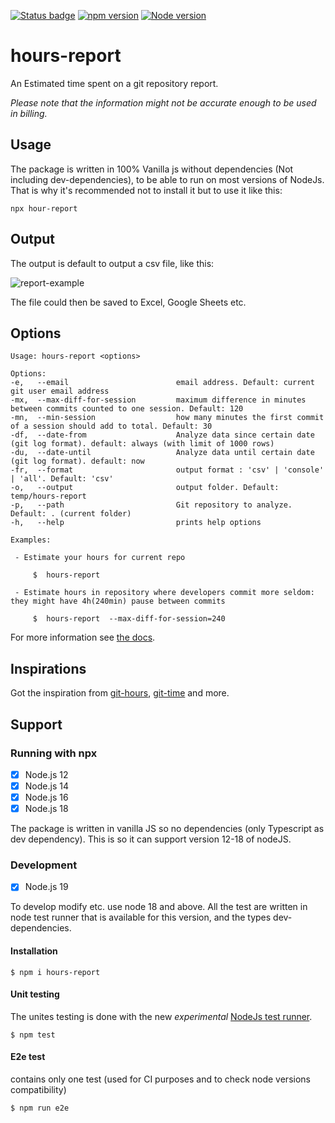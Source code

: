 [![Status badge](https://github.com/ChenPeleg/hours-report/actions/workflows/ci-tests.yml/badge.svg?branch=main)](https://github.com/ChenPeleg/hours-report/actions/?query=branch%3Amain)
[![npm version](https://badge.fury.io/js/hours-report.svg)](https://badge.fury.io/js/hours-report)
[![Node version](https://img.shields.io/node/v/hours-report.svg?style=flat)](https://badge.fury.io/js/hours-report)

# hours-report

An Estimated time spent on a git repository report.

*Please note that the information might not be accurate enough to be used in billing.*

## Usage

The package is written in 100% Vanilla js without dependencies (Not including dev-dependencies), to be able to run on
most versions of NodeJs.
That is why it's recommended not to install it but to use it like this:

`npx hour-report`

## Output

The output is default to output a csv file, like this:

![report-example](https://chenpeleg.github.io/hours-report/assets/img/report-example.png)

The file could then be saved to Excel, Google Sheets etc.

## Options

    Usage: hours-report <options>

    Options:
    -e,   --email                        email address. Default: current git user email address
    -mx,  --max-diff-for-session         maximum difference in minutes between commits counted to one session. Default: 120
    -mn,  --min-session                  how many minutes the first commit of a session should add to total. Default: 30
    -df,  --date-from                    Analyze data since certain date (git log format). default: always (with limit of 1000 rows)
    -du,  --date-until                   Analyze data until certain date (git log format). default: now
    -fr,  --format                       output format : 'csv' | 'console' | 'all'. Default: 'csv'
    -o,   --output                       output folder. Default: temp/hours-report
    -p,   --path                         Git repository to analyze. Default: . (current folder)
    -h,   --help                         prints help options

    Examples:

     - Estimate your hours for current repo

         $  hours-report 

     - Estimate hours in repository where developers commit more seldom: they might have 4h(240min) pause between commits

         $  hours-report  --max-diff-for-session=240

For more information see [the docs](https://chenpeleg.github.io/hours-report/).

## Inspirations

Got the inspiration
from [git-hours](https://github.com/kimmobrunfeldt/git-hours), [git-time](https://github.com/vmf91/git-time) and more.

## Support

### Running with npx

+ [x] Node.js 12
+ [x] Node.js 14
+ [x] Node.js 16
+ [x] Node.js 18

The package is written in vanilla JS so no dependencies (only Typescript as dev dependency).
This is so it can support version 12-18 of nodeJS.

### Development

+ [x] Node.js 19

To develop modify etc. use node 18 and above.
All the test are written in node test runner that is available for this version, and the types dev-dependencies.

#### Installation

```console
$ npm i hours-report
``` 

#### Unit testing

The unites testing is done with the new *experimental* [NodeJs test runner](https://nodejs.org/api/test.html).

```console
$ npm test
``` 

#### E2e test

contains only one test (used for CI purposes and to check node versions compatibility)

```console
$ npm run e2e
``` 

